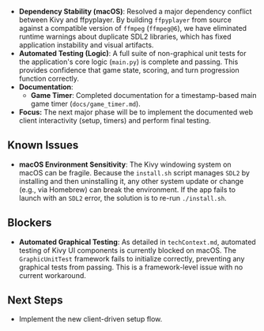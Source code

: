 - **Dependency Stability (macOS)**: Resolved a major dependency conflict between Kivy and ffpyplayer. By building `ffpyplayer` from source against a compatible version of `ffmpeg` (`ffmpeg@6`), we have eliminated runtime warnings about duplicate SDL2 libraries, which has fixed application instability and visual artifacts.
- **Automated Testing (Logic)**: A full suite of non-graphical unit tests for the application's core logic (`main.py`) is complete and passing. This provides confidence that game state, scoring, and turn progression function correctly.
- **Documentation**:
  - **Game Timer**: Completed documentation for a timestamp-based main game timer (`docs/game_timer.md`).
- **Focus:** The next major phase will be to implement the documented web client interactivity (setup, timers) and perform final testing.

## Known Issues

- **macOS Environment Sensitivity**: The Kivy windowing system on macOS can be fragile. Because the `install.sh` script manages `SDL2` by installing and then uninstalling it, any other system update or change (e.g., via Homebrew) can break the environment. If the app fails to launch with an `SDL2` error, the solution is to re-run `./install.sh`.

## Blockers

- **Automated Graphical Testing**: As detailed in `techContext.md`, automated testing of Kivy UI components is currently blocked on macOS. The `GraphicUnitTest` framework fails to initialize correctly, preventing any graphical tests from passing. This is a framework-level issue with no current workaround.

## Next Steps

- Implement the new client-driven setup flow.
